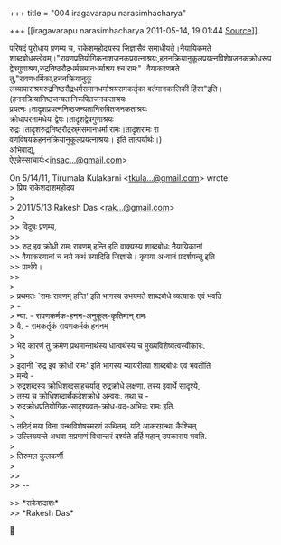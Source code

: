 +++
title = "004 iragavarapu narasimhacharya"

+++
[[iragavarapu narasimhacharya	2011-05-14, 19:01:44 [Source](https://groups.google.com/g/bvparishat/c/mcQg4zYj6Zs)]]



परिषदं पुरोधाय प्रणम्य च, राकेशमहोदयस्य जिज्ञासैवं समाधीयते।नैयायिकमते  
शाब्दबोधस्त्वेवम्।"रावणप्रतियोगिकनाशजनकप्रयत्नाश्रयः,हननक्रियानुकूलप्रयत्नविशेषजनकक्रोधरूप  
द्वेषगुणाश्रय,रुद्रनिष्ठरौद्रधर्मसमानधर्माश्रय श्च रामः"।वैयाकरणमते  
तु,"रावणधर्मिका,हननक्रियानुकू  
लव्यापाराश्रयरुद्रनिष्ठरौद्रधर्मसमानधर्माश्रयरामकर्तृका वर्तमानकालिकी हिंसा"इति।  
(हननक्रियानिष्ठजन्यतानिरूपितजनकताश्रयः  
प्रयत्नः।तादृशप्रयत्ननिष्ठजन्यतानिरुपितजनकताश्रयः  
क्रोधापरनामधेयः द्वेषः।तादृशद्वेषगुणाश्रयः  
रुद्रः।तादृशरुद्रनिष्ठरौद्रस्र्मसमानधर्मा रामः।तादृशरामः रा  
वणविषयकहननक्रियानुकूलप्रयत्नाश्रयः। इति तात्पर्यार्थः।)  
अभिवाद्य,  
ऐएन्नेस्साचार्यः\<[insac...@gmail.com]()\>

  
On 5/14/11, Tirumala Kulakarni \<[tkula...@gmail.com]()\> wrote:  
\> प्रिय राकेशदाशमहोदय  
\>  
\> 2011/5/13 Rakesh Das \<[rak...@gmail.com]()\>  
\>  
\>\> विदुषः प्रणम्य,  
\>\>  
\>\> रुद्र इव क्रोधी रामः रावणम् हन्ति इति वाक्यस्य शाब्दबोधः नैयायिकानां  
\>\> वैयाकरणानां च नये कथं स्यादिति जिज्ञासे। कृपया अध्वानं प्रदर्शयन्तु इति  
\>\> प्रार्थये।  
\>\>  
\>  
\> प्रथमतः \`रामः रावणम् हन्ति' इति भागस्य उभयमते शाब्दबोधे व्यत्यासः एवं भवति  
\> -  
\> न्या. - रावणकर्मक-हनन-अनुकूल-कृतिमान् रामः  
\> वै. - रामकर्तृकं रावणकर्मकं हननम्  
\>  
\> भेदे कारणं तु क्रमेण प्रथमान्तार्थस्य धात्वर्थस्य च मुख्यविशेष्यत्वस्वीकारः.  
\>  
\> इदानीं \`रुद्र इव क्रोधी रामः' इति भागस्य न्यायरीत्या शाब्दबोधः एवं भवतीति  
\> मन्ये -  
\> रुद्रशब्दस्य क्रोधिशब्दसाहचर्यात् रुद्रक्रोधे लक्षणा. तस्य इवार्थे सादृश्ये,  
\> तस्य च क्रोधिशब्दार्थैकदेशक्रोधे अन्वयः. तथा च -  
\> रुद्रक्रोधप्रतियोगिक-सादृश्यवत्-क्रोध-वद्-अभिन्नः रामः इति.  
\>  
\> तदिदं मया विना ग्रन्थविशेषस्मरणं कथितम्. यदि आकरग्रन्थाः कैश्चित्  
\> उल्लिख्यन्ते अथवा सप्रमाणं विधान्तरं दर्श्यते तर्हि महान् उपकाराय भवति.  
\>  
\> तिरुमल कुलकर्णी  
\>  
\>\>  
\>\> --  

\>\> \*राकेशदाशः\*  
\>\> \*Rakesh Das\*



